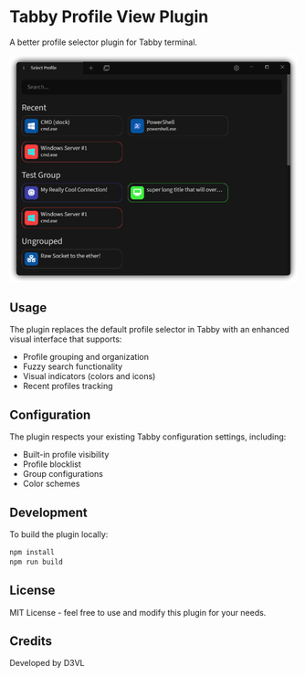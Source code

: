 # Tabby Profile View Plugin

A better profile selector plugin for Tabby terminal.

![Profile Selector Screenshot](https://raw.githubusercontent.com/D3VL/tabby-profile-selector/refs/heads/main/images/screenshot1.png)

## Usage

The plugin replaces the default profile selector in Tabby with an enhanced visual interface that supports:

- Profile grouping and organization
- Fuzzy search functionality
- Visual indicators (colors and icons)
- Recent profiles tracking

## Configuration

The plugin respects your existing Tabby configuration settings, including:

- Built-in profile visibility
- Profile blocklist
- Group configurations
- Color schemes

## Development

To build the plugin locally:

```bash
npm install
npm run build
```

## License

MIT License - feel free to use and modify this plugin for your needs.

## Credits

Developed by D3VL
